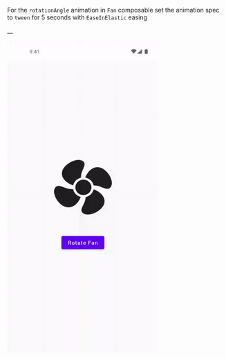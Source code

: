 For the `rotationAngle` animation in `Fan` composable set the animation spec to `tween`  for 5 seconds with `EaseInElastic` easing

__

<img src="assets/ezgif-2-01e53eb1d4.gif"  width="350" height="720"/>